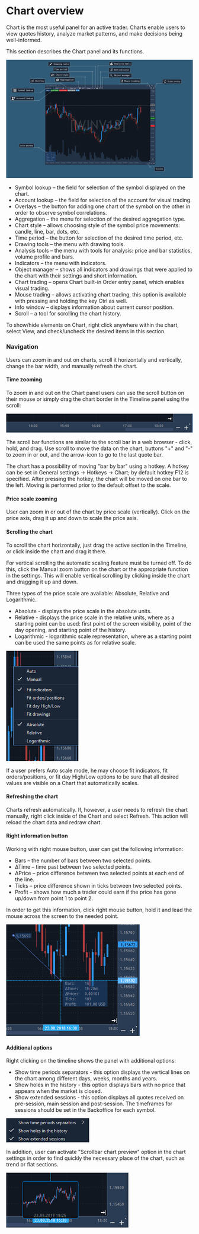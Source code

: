 # Chart overview


Chart is the most useful panel for an active trader. Charts enable users to view quotes history, analyze market patterns, and make decisions being well-informed.

This section describes the Chart panel and its functions.

![](../../../.gitbook/assets/chart-overview.jpg)

* Symbol lookup – the field for selection of the symbol displayed on the chart.
* Account lookup – the field for selection of the account for visual trading.
* Overlays – the button for adding one chart of the symbol on the other in order to observe symbol correlations.
* Aggregation – the menu for selection of the desired aggregation type.
* Chart style – allows choosing style of the symbol price movements: candle, line, bar, dots, etc.
* Time period – the button for selection of the desired time period, etc.
* Drawing tools – the menu with drawing tools.
* Analysis tools – the menu with tools for analysis: price and bar statistics, volume profile and bars.
* Indicators – the menu with indicators.
* Object manager – shows all indicators and drawings that were applied to the chart with their settings and short information.
* Chart trading – opens Chart built-in Order entry panel, which enables visual trading.
* Mouse trading – allows activating chart trading, this option is available with pressing and holding the key Ctrl as well.
* Info window – displays information about current cursor position.
* Scroll – a tool for scrolling the chart history.

To show/hide elements on Chart, right click anywhere within the chart, select View, and check/uncheck the desired items in this section.

### Navigation


Users can zoom in and out on charts, scroll it horizontally and vertically, change the bar width, and manually refresh the chart.

#### **Time zooming**

To zoom in and out on the Chart panel users can use the scroll button on their mouse or simply drag the chart border in the Timeline panel using the scroll:

![](../../../.gitbook/assets/2%20%2816%29.png)

The scroll bar functions are similar to the scroll bar in a web browser - click, hold, and drag. Use scroll to move the data on the chart, buttons "+" and "-" to zoom in or out, and the arrow-icon to go to the last quote bar.

The chart has a possibility of moving "bar by bar" using a hotkey. A hotkey can be set in General settings -&gt; Hotkeys -&gt; Chart; by default hotkey F12 is specified. After pressing the hotkey, the chart will be moved on one bar to the left. Moving is performed prior to the default offset to the scale.

#### **Price scale zooming**

User can zoom in or out of the chart by price scale \(vertically\). Click on the price axis, drag it up and down to scale the price axis.

#### **Scrolling the chart**

To scroll the chart horizontally, just drag the active section in the Timeline, or click inside the chart and drag it there.

For vertical scrolling the automatic scaling feature must be turned off. To do this, click the Manual zoom button on the chart or the appropriate function in the settings. This will enable vertical scrolling by clicking inside the chart and dragging it up and down.

Three types of the price scale are available: Absolute, Relative and Logarithmic.

* Absolute - displays the price scale in the absolute units.
* Relative - displays the price scale in the relative units, where as a starting point can be used: first point of the screen visibility, point of the day opening, and starting point of the history.
* Logarithmic - logarithmic scale representation, where as a starting point can be used the same points as for relative scale.

![](../../../.gitbook/assets/3%20%281%29.png)


If a user prefers Auto scale mode, he may choose fit indicators, fit orders/positions, or fit day High/Low options to be sure that all desired values are visible on a Chart that automatically scales.

#### **Refreshing the chart**

Charts refresh automatically. If, however, a user needs to refresh the chart manually, right click inside of the Chart and select Refresh. This action will reload the chart data and redraw chart.

#### **Right information button**

Working with right mouse button, user can get the following information:

* Bars – the number of bars between two selected points.
* ∆Time – time past between two selected points.
* ∆Price – price difference between two selected points at each end of the line.
* Ticks – price difference shown in ticks between two selected points.
* Profit – shows how much a trader could earn if the price has gone up/down from point 1 to point 2.

In order to get this information, click right mouse button, hold it and lead the mouse across the screen to the needed point.

![](../../../.gitbook/assets/4%20%2827%29.png)

#### **Additional options**

Right clicking on the timeline shows the panel with additional options:

* Show time periods separators - this option displays the vertical lines on the chart among different days, weeks, months and years.
* Show holes in the history - this option displays bars with no price that appears when the market is closed.
* Show extended sessions - this option displays all quotes received on pre-session, main session and post-session. The timeframes for sessions should be set in the Backoffice for each symbol.

![](../../../.gitbook/assets/5%20%2816%29.png)


In addition, user can activate "Scrollbar chart preview" option in the chart settings in order to find quickly the necessary place of the chart, such as trend or flat sections.

![](../../../.gitbook/assets/6%20%2823%29.png)



